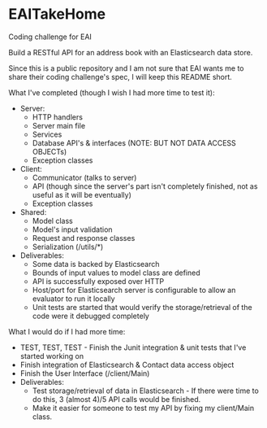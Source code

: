 # EAITakeHome
Coding challenge for EAI

Build a RESTful API for an address book with an Elasticsearch data store.

Since this is a public repository and I am not sure that EAI wants me to share their coding challenge's spec, I will keep this README short.


What I've completed (though I wish I had more time to test it):
   * Server: 
      * HTTP handlers
      * Server main file
      * Services 
      * Database API's & interfaces (NOTE: BUT NOT DATA ACCESS OBJECTs)
      * Exception classes
   * Client: 
      * Communicator (talks to server)
      * API (though since the server's part isn't completely finished, not as useful as it will be eventually)
      * Exception classes
   * Shared: 
      * Model class
      * Model's input validation
      * Request and response classes
      * Serialization (/utils/*)
   * Deliverables:
      * Some data is backed by Elasticsearch
      * Bounds of input values to model class are defined
      * API is successfully exposed over HTTP
      * Host/port for Elasticsearch server is configurable to allow an evaluator to run it locally
      * Unit tests are started that would verify the storage/retrieval of the code were it debugged completely
      
      
What I would do if I had more time:
   * TEST, TEST, TEST - Finish the Junit integration & unit tests that I've started working on
   * Finish integration of Elasticsearch & Contact data access object
   * Finish the User Interface (/client/Main) 
   * Deliverables:
      * Test storage/retrieval of data in Elasticsearch - If there were time to do this, 3 (almost 4)/5 API calls would be finished.
      * Make it easier for someone to test my API by fixing my client/Main class.
   

   
